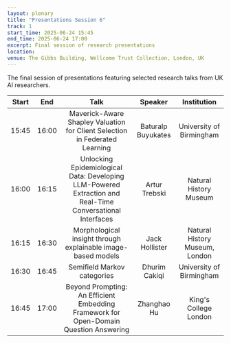 ```yaml
---
layout: plenary
title: "Presentations Session 6"
track: 1
start_time: 2025-06-24 15:45
end_time: 2025-06-24 17:00
excerpt: Final session of research presentations
location:
venue: The Gibbs Building, Wellcome Trust Collection, London, UK
---
```


The final session of presentations featuring selected research talks from UK AI researchers.

| Start   | End    | Talk                                                                                                                        | Speaker                |  Institution              |
|  :----: | :----: |   :----:                                                                                                                    |   :----:               |   :----:                  | 
| 15:45   | 16:00  | Maverick-Aware Shapley Valuation for Client Selection in Federated Learning                                                  | Baturalp Buyukates     | University of Birmingham  |
| 16:00   | 16:15  | Unlocking Epidemiological Data: Developing LLM-Powered Extraction and Real-Time Conversational Interfaces                    | Artur Trebski          | Natural History Museum    |
| 16:15   | 16:30  | Morphological insight through explainable image-based models                                                                 | Jack Hollister         | Natural History Museum, London |
| 16:30   | 16:45  | Semifield Markov categories                                                                                                | Dhurim Cakiqi          | University of Birmingham  |
| 16:45   | 17:00  | Beyond Prompting: An Efficient Embedding Framework for Open-Domain Question Answering                                        | Zhanghao Hu            | King's College London     | 